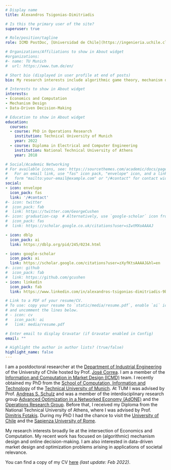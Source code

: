 ```yaml
---
# Display name
title: Alexandros Tsigonias-Dimitriadis

# Is this the primary user of the site?
superuser: true

# Role/position/tagline
role: ICMD PostDoc, [Universidad de Chile](https://ingenieria.uchile.cl/english)

# Organizations/Affiliations to show in About widget
#organizations:
#- name: TU Munich
#  url: https://www.tum.de/en/

# Short bio (displayed in user profile at end of posts)
bio: My research interests include algorithmic game theory, mechanism design and online optimization.

# Interests to show in About widget
interests:
- Economics and Computation
- Mechanism Design
- Data-Driven Decision-Making

# Education to show in About widget
education:
  courses:
  - course: PhD in Operations Research
    institution: Technical University of Munich
    year: 2022 
  - course: Diploma in Electrical and Computer Engineering
    institution: National Technical University of Athens
    year: 2018

# Social/Academic Networking
# For available icons, see: https://sourcethemes.com/academic/docs/page-builder/#icons
#   For an email link, use "fas" icon pack, "envelope" icon, and a link in the
#   form "mailto:your-email@example.com" or "/#contact" for contact widget.
social:
- icon: envelope
  icon_pack: fas
  link: '/#contact'
#- icon: twitter
#  icon_pack: fab
#  link: https://twitter.com/GeorgeCushen
#- icon: graduation-cap  # Alternatively, use `google-scholar` icon from `ai` icon pack
#  icon_pack: fas
#  link: https://scholar.google.co.uk/citations?user=sIwtMXoAAAAJ

- icon: dblp
  icon_pack: ai
  link: https://dblp.org/pid/245/0234.html

- icon: google-scholar
  icon_pack: ai
  link: https://scholar.google.com/citations?user=zXyfKtsAAAAJ&hl=en
#- icon: github
#  icon_pack: fab
#  link: https://github.com/gcushen
- icon: linkedin
  icon_pack: fab
  link: https://www.linkedin.com/in/alexandros-tsigonias-dimitriadis-9b8525134/

# Link to a PDF of your resume/CV.
# To use: copy your resume to `static/media/resume.pdf`, enable `ai` icons in `params.toml`,
# and uncomment the lines below.
# - icon: cv
#   icon_pack: ai
#   link: media/resume.pdf

# Enter email to display Gravatar (if Gravatar enabled in Config)
email: ""

# Highlight the author in author lists? (true/false)
highlight_name: false
---
```


I am a postdoctoral researcher at the [Department of Industrial Engineering](https://www.dii.uchile.cl/english/) of the University of Chile hosted by Prof. [José Correa](https://www.dii.uchile.cl/~jcorrea/). I am a member of the [Information and Computation in Market Design (ICMD)](https://sites.google.com/view/anilloicmd/home?authuser=0) team. I recently obtained my PhD from the [School of Computation, Information and Technology](https://www.cit.tum.de/en/cit/home/) of the [Technical University of Munich](https://www.tum.de/en/). At TUM I was advised by Prof. [Andreas S. Schulz](https://www.ot.mgt.tum.de/en/or/group/andreas-s-schulz/) and was a member of the interdisciplinary research group [Advanced Optimization in a Networked Economy (AdONE)](https://www.gs.tum.de/en/adone/start/) and the [Operations Research Group](https://www.ot.mgt.tum.de/en/or/home/). Before that, I received my Diploma from the National Technical University of Athens, where I was advised by Prof. [Dimitris Fotakis](https://www.softlab.ntua.gr/~fotakis/). During my PhD I had the chance to visit the [University of Chile](https://www.uchile.cl/english) and the [Sapienza University of Rome](https://www.uniroma1.it/en).



My research interests broadly lie at the intersection of Economics and Computation. My recent work has focused on (algorithmic) mechanism design and online decision-making. I am also interested in data-driven market design and optimization problems arising in applications of societal relevance.

You can find a copy of my CV [here](uploads/CV.pdf) *(last update: Feb 2022)*.
